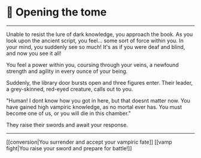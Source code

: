 # 📖 Opening the tome
---
Unable to resist the lure of dark knowledge, you approach the book. As you look upon the ancient script, you feel... some sort of force within you. In your mind, you suddenly see so much! It's as if you were deaf and blind, and now you see it all!

You feel a power within you, coursing through your veins, a newfound strength and agility in every ounce of your being. 

Suddenly, the library door bursts open and three figures enter. Their leader, a grey-skinned, red-eyed creature, calls out to you.

"Human! I dont know how you got in here, but that doesnt matter now. You have gained high vampiric knowledge, as no mortal ever has. You must become one of us, or you will die in this chamber."

They raise their swords and await your response.

---
[[conversion|You surrender and accept your vampiric fate]]
[[vamp fight|You raise your sword and prepare for battle!]]
